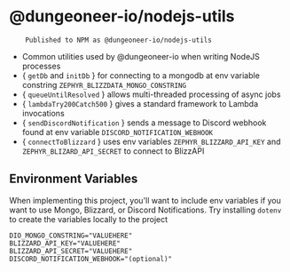 # @dungeoneer-io/nodejs-utils

        Published to NPM as @dungeoneer-io/nodejs-utils


- Common utilities used by @dungeoneer-io when writing NodeJS processes
- { `getDb` and `initDb` } for connecting to a mongodb at env variable constring `ZEPHYR_BLIZZDATA_MONGO_CONSTRING`
- { `queueUntilResolved` } allows multi-threaded processing of async jobs
- { `lambdaTry200Catch500` } gives a standard framework to Lambda invocations
- { `sendDiscordNotification` } sends a message to Discord webhook found at env variable `DISCORD_NOTIFICATION_WEBHOOK`
- { `connectToBlizzard` } uses env variables `ZEPHYR_BLIZZARD_API_KEY` and
`ZEPHYR_BLIZARD_API_SECRET` to connect to BlizzAPI 



## Environment Variables
When implementing this project, you'll want to include env variables if you want to use Mongo, Blizzard, or Discord Notifications. Try installing `dotenv` to create the variables locally to the project

```
DIO_MONGO_CONSTRING="VALUEHERE"
BLIZZARD_API_KEY="VALUEHERE"
BLIZZARD_API_SECRET="VALUEHERE"
DISCORD_NOTIFICATION_WEBHOOK="(optional)"
```